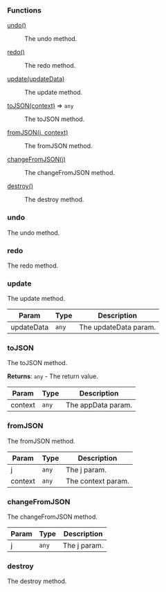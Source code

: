 ### Functions

<dl>
<dt><a href="#undo">undo()</a></dt>
<dd><p>The undo method.</p>
</dd>
<dt><a href="#redo">redo()</a></dt>
<dd><p>The redo method.</p>
</dd>
<dt><a href="#update">update(updateData)</a></dt>
<dd><p>The update method.</p>
</dd>
<dt><a href="#toJSON">toJSON(context)</a> ⇒ <code>any</code></dt>
<dd><p>The toJSON method.</p>
</dd>
<dt><a href="#fromJSON">fromJSON(j, context)</a></dt>
<dd><p>The fromJSON method.</p>
</dd>
<dt><a href="#changeFromJSON">changeFromJSON(j)</a></dt>
<dd><p>The changeFromJSON method.</p>
</dd>
<dt><a href="#destroy">destroy()</a></dt>
<dd><p>The destroy method.</p>
</dd>
</dl>

<a name="undo"></a>

### undo
The undo method.


<a name="redo"></a>

### redo
The redo method.


<a name="update"></a>

### update
The update method.



| Param | Type | Description |
| --- | --- | --- |
| updateData | <code>any</code> | The updateData param. |

<a name="toJSON"></a>

### toJSON
The toJSON method.


**Returns**: <code>any</code> - The return value.  

| Param | Type | Description |
| --- | --- | --- |
| context | <code>any</code> | The appData param. |

<a name="fromJSON"></a>

### fromJSON
The fromJSON method.



| Param | Type | Description |
| --- | --- | --- |
| j | <code>any</code> | The j param. |
| context | <code>any</code> | The context param. |

<a name="changeFromJSON"></a>

### changeFromJSON
The changeFromJSON method.



| Param | Type | Description |
| --- | --- | --- |
| j | <code>any</code> | The j param. |

<a name="destroy"></a>

### destroy
The destroy method.


